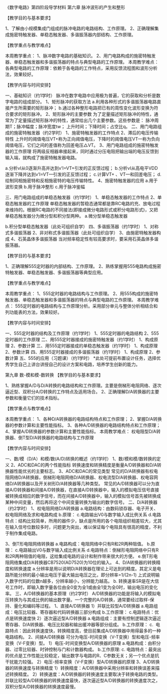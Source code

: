 《数字电路》第四阶段导学材料
第六章  脉冲波形的产生和整形

【教学目的与基本要求】

1、了解由小规模集成门组成的脉冲电路的电路结构、工作原理。
2、正确理解集成施密特触发器、单稳态触发器、多谐振荡器内部结构、工作原理。

【教学重点与教学难点】

本周教学重点：
1、脉冲数字电路的基础知识。
2、用门电路构成的施密特触发器、单稳态触发器和多谐振荡器的特点与典型电路的工作原理。
本周教学难点：
各典型电路的工作原理：依赖于各电路的工作特点，采用反馈流程图和波形分析法，效果较好。

【教学内容与时间安排】

一、基础知识（约1学时）
脉冲在数字电路中应用极为普遍，它的获取和分析是数字电路的组成部分。
1、矩形脉冲的获取方法
a.利用各种形式的多谐振荡器电路直接产生所需要的矩形脉冲；
b.通过各种整形电路把已有的周性变化波形变换为符合要求的矩形脉冲。
2、矩形脉冲的主要参数
为了定量描述矩形脉冲的特性，通常为了定量描述矩形脉冲的特性，通常给出几个主要参数。这些参数是：
    脉冲周期T；脉冲幅度；脉冲宽度tw；
    上升时间；下降时间；占空比q。
二、用门电路组成的施密特触发器（约2学时）
1、施密特触发器的工作特点
2、滞后的电压传输特性
上升时的阈值电压VT+称为正向阈值电压，下降时的阈值电压VT—称为负向阈值电压，它们之间的差值称为回差电压△VT。
3、用门电路组成的施密特触发器的工作原理
将两级反相器串接起来，同时通过分压电阻把输出端的电压反馈到输入端，就构成了施密特触发器电路。


a.分析vI从0逐渐升高并达到v’I=VT+引发的正反馈过程；
b.分析vI从高电平VDD逐渐下降并达到v’I=VT—引发的正反馈过程；
c.计算VT+ 、VT—和回差电压；
    d.绘制同相施密特和反相施密特的电压传输特性。
4、施密特触发器的应用
a.用于波形变换
b.用于脉冲整形
c.用于脉冲鉴幅

三、用门电路组成的单稳态触发器（约1学时）
1、单稳态触发器的工作特点
2、单稳态触发器的工作原理
单稳态触发器的暂稳态通常都是靠RC电路的充、放电过程来维持的。根据RC电路的不同接法(即接成微分电路形式或积分电路形式)，又把单稳态触发器分为微分型和积分型两种。
    a.微分型单稳态触发器

b.积分型单稳态触发器（此处可组织自学）
四、多谐振荡器（约1学时）
1、对称式多谐振荡器
2、非对称式多谐振荡器（此处可组织自学）
3、由施密特触发器构成
4、石英晶体多谐振荡器
    当对频率稳定性有较高要求时，要采用石英晶体多谐振荡器。


【教学目的与基本要求】

1、正确理解555定时器的内部结构、工作原理。
2、熟练掌握用555电路构成施密特触发器、单稳态触发器、多谐振荡器等典型应用。

【教学重点与教学难点】

本周教学重点：
1、555定时器的电路结构与工作原理。
2、用555构成的施密特触发器、单稳态触发器和多谐振荡器的特点与典型电路的工作原理。
本周教学难点：
555定时器的电路结构与工作原理分析。采用部分单元与整体分析相结合和列功能表的方法，效果较好。

【教学内容与时间安排】

一、555定时器的结构及工作原理（约1学时）
1、555定时器的电路结构
2、555定时器的工作原理
二、用555定时器接成的施密特触发器（约1学时）
1、构成原理
2、参数计算
三、用555定时器接成的单稳态触发器（约1学时）
1、构成原理
2、参数计算
四、用555定时器接成的多谐振荡器（约1学时）
1、构成原理
2、参数计算
五、555的应用（习题课）（约1学时）
*此处可提前布置设计任务，选择优秀学生自己上讲台讲授自己的设计方案和电路，培养学生创新的能力。






第九章  数-模和模-数转换
【教学目的与基本要求】

1、熟练掌握A/D与D/A转换的电路结构和工作原理。主要是倒梯形电阻网络、逐次逼近型、双积分A/D转换的工作特点及适用场合。
2、正确理解D/A转换器的主要参数和衡量它们的技术指标。

【教学重点与教学难点】

本周教学重点：
1、各种D/A转换器的电路结构特点和工作原理；
2、掌握D/A转换器的参数计算和主要性能指标。
3、各种A/D转换器的电路结构特点和工作原理；
4、掌握A/D转换器的参数计算和主要性能指标。
本周教学难点：
权电阻型D/A转换器、倒T型D/A转换器的电路结构与工作原理

【教学内容与时间安排】

一、数/模（D/A）和模/数(A/D)转换的概述（约1学时）
1、数/模和模/数转换的定义
2、ADC和DAC的两个性能指标
    转换速度和转换精度是衡量A/D转换器和D/A转换器性能优劣的主要标志。
3、ADC和DAC的常见类型
    常见的D/A转换器有权电阻网络D/A转换器，倒梯形电阻网络D/A转换器、权电流型D/A转换器、权电容网络D/A转换器以及开关树形D/A转换器等几种类型。
常见的A/D转换器可以分为直接A/D转换器和间接A/D转换器，在直接A/D转换器中，输入的模拟电压信号直接被转换成相应的数字信号，而在间接A/D转换器中，输入的模拟信号首先被转换成某种中间变量，然后再将这个中间变量转换为输出的数字信号。
二、D/A转换器（约2学时）
1、权电阻网络D/A转换器
a.电路结构：由数码锁存器、电子开关、权电阻网络及求和电路构成
b.原理： 
c.电路输出V0与数字输入成比例关系
d.电路特点：结构比较简单，所用的器件少，缺点是所用的各个电阻组织相差较大，尤其在输入信号位数较多时，问题更为突出，难以保证每个电阻具有很高的精度，不利于制作集成电路。

3、倒T形电阻网络转换器
a.电路构成：电阻网络中只有R和2R两种阻值。
b.原理： 
c.电路输出V0与数字输入成比例关系
d.电路特点：倒梯形电阻网络中只有R和2R两种阻值的电阻，这给集成电路的设计和制作带来很大的方便。
e.倒T形电阻网络集成D/A转换器CB7520(AD7520)为10位的输入。
4、D/A转换器的转换精度和转换速度
a.分辨率是用以说明D/A转换器在理论上可达到的精度。其定义是电路所能分辨的最小输出电压于最大输出电压之比，即分辨率=1/(2n-1)
上式说明输入数字代码的位数n越多，分辨率越小，分辨能力越高。
b. 转换速率SR是在大信号工作时，即输入数字量各位由全0变为全1或由全1变为全0时，输出电压的变化率。
三、A/D转换器的基本原理（约2学时）
A/D转换器的功能是将输入的模拟电压转换为与其成比例的输出数字量。一个完整的A/D转换，通常要经过取样-保持、量化和编码等过程。
1、直接A/D转换器
1）并联比较型A/D转换器
a.电路组成：电压比较器、寄存器和代码转换器三部分构成
b.工作原理：
c.电路特点：优点是转换速度快
2）逐次逼近型A/D转换器
a.电路组成：主要有控制逻辑逐次逼近寄存器、D/A转换器、电压比较器和输出缓冲器等部分组成。
b.工作原理：
c.  电路特点：因此转换速度快，转换精度高，使目前集成A/D转换器中用得最多的一种电路结构。
2、间接A/D转换器
   可分为电压-时间变换（V-T变换）型和电压-频率变换（V-F变换）型。
1）电压-时间变换型A/D转换器的原理
a.电路构成：由积分器、过零比较器、时钟控制与门和计数器构成。
b.工作原理:
c. 电路特点：最突出的优点是工作性能比较稳定，输出数字与电路的R、C参数无关；另一个优点是抗干扰能力较强。
2）电压-频率变换（V-F变换）型A/D转换器的原理
3、A/D转换器的转换速度与转换精度
1）转换精度：A/D转换器中采用分辨率和转换误差来描述转换精度。
2）转换速度：A/D转换器的转换速度主要取决于转换电路的类型。并联比较型A/D转换器的转换速度最快，逐次逼近型A/D转换器的转换速度次之，双积分型A/D转换器的转换速度最慢。
